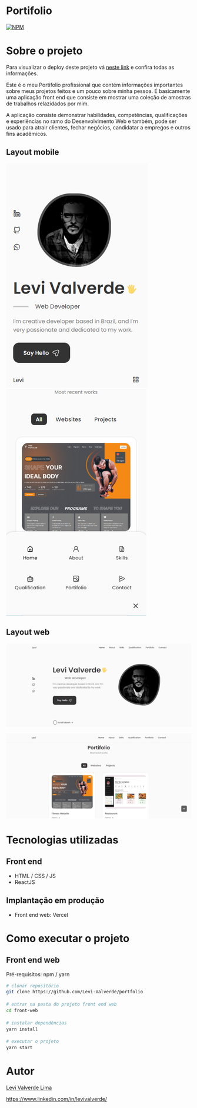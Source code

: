 # Portifolio

[![NPM](https://img.shields.io/npm/l/react)](https://github.com/Levi-Valverde/portfolio/blob/master/LICENSE)

# Sobre o projeto

Para visualizar o deploy deste projeto vá [neste link](https://portfolio-levi-valverde.vercel.app/) e confira todas as informações.

Este é o meu Portifolio profissional que contém informações importantes sobre meus projetos feitos e um pouco sobre minha pessoa. É basicamente uma aplicação front end que consiste em mostrar uma coleção de amostras de trabalhos relazidados por mim.

A aplicação consiste demonstrar habilidades, competências, qualificações e experiências no ramo do Desenvolvimento Web e também, pode ser usado para atrair clientes, fechar negócios, candidatar a empregos e outros fins acadêmicos.

## Layout mobile

![Mobile 1](https://github.com/Levi-Valverde/portfolio/blob/master/assets/mobile1.png) ![Mobile 2](https://github.com/Levi-Valverde/portfolio/blob/master/assets/mobile3.png)

## Layout web

![Web 1](https://github.com/Levi-Valverde/portfolio/blob/master/assets/web1.png)

![Web 2](https://github.com/Levi-Valverde/portfolio/blob/master/assets/web2.png)

# Tecnologias utilizadas

## Front end

- HTML / CSS / JS
- ReactJS

## Implantação em produção

- Front end web: Vercel

# Como executar o projeto

## Front end web

Pré-requisitos: npm / yarn

```bash
# clonar repositório
git clone https://github.com/Levi-Valverde/portfolio

# entrar na pasta do projeto front end web
cd front-web

# instalar dependências
yarn install

# executar o projeto
yarn start
```

# Autor

[Levi Valverde Lima](https://github.com/Levi-Valverde)

https://www.linkedin.com/in/levivalverde/
